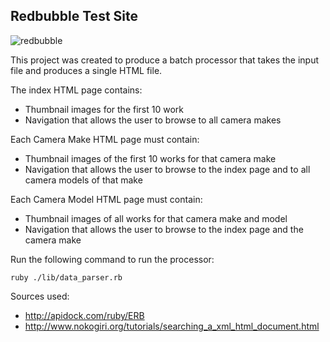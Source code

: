 ## Redbubble Test Site

![redbubble](http://i.imgur.com/zlk3bo1.png)

This project was created to produce a batch processor that takes the input file and produces a single HTML file.

The index HTML page contains:

* Thumbnail images for the first 10 work
* Navigation that allows the user to browse to all camera makes

Each Camera Make HTML page must contain:

* Thumbnail images of the first 10 works for that camera make
* Navigation that allows the user to browse to the index page and to all camera models of that make

Each Camera Model HTML page must contain:

* Thumbnail images of all works for that camera make and model
* Navigation that allows the user to browse to the index page and the camera make

Run the following command to run the processor:

```
ruby ./lib/data_parser.rb
```

Sources used:

* http://apidock.com/ruby/ERB
* http://www.nokogiri.org/tutorials/searching_a_xml_html_document.html
